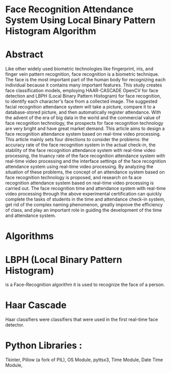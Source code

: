  
# Face Recognition Attendance System Using Local Binary Pattern Histogram Algorithm

# Abstract

Like other widely used biometric technologies like fingerprint, iris, and finger vein pattern recognition, face recognition is a biometric technique.
The face is the most important part of the human body for recognizing each 
individual because it contains many important features. 
This study creates face classification models, employing HAAR-CASCADE OpenCV for face detection and LBPH (Local Binary Pattern Histogram) for face recognition, to identify each character's face from a collected image. 
The suggested facial recognition attendance system will take a picture, compare it to a database-stored picture, and then automatically register attendance.
                           With the advent of the era of big data in the world and the commercial value of face recognition technology, the prospects for face recognition technology are very bright and have great market demand. 
This article aims to design a face recognition attendance system based on real-time video processing.
This article mainly sets four directions to consider the problems: the accuracy rate of the face recognition system in the actual check-in, the stability of the face recognition attendance system with real-time video processing, the truancy rate of the face recognition attendance system with real-time video processing and the interface settings of the face recognition attendance system using real-time video processing. 
By analyzing the situation of these problems, the concept of an attendance system based on face recognition technology is proposed, and research on fa ace recognition attendance system based on real-time video processing is carried out. The face recognition time and attendance system with real-time video processing through the above experimental certification can quickly complete the tasks of students in the time and attendance check-in system, get rid of the complex naming phenomenon, greatly improve the efficiency of class, and play an important role in guiding the development of the time and attendance system.

# Algorithms 

# LBPH (Local Binary Pattern Histogram) 
is a Face-Recognition algorithm it is used to recognize the face of a person.
# Haar Cascade 
Haar classifiers were classifiers that were used in the first real-time face detector.

# Python Libraries :

Tkinter,
Pillow (a fork of PIL),
OS Module,
pyttsx3,
Time Module, 
Date Time Module, 

